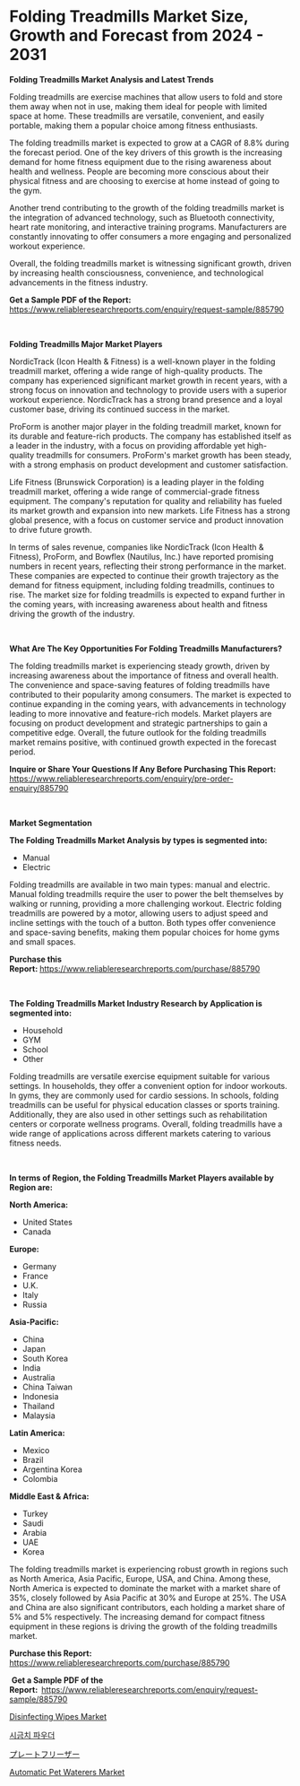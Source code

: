 <p><h1>Folding Treadmills Market Size, Growth and Forecast from 2024 - 2031</h1></p><p><strong>Folding Treadmills Market Analysis and Latest Trends</strong></p>
<p><p>Folding treadmills are exercise machines that allow users to fold and store them away when not in use, making them ideal for people with limited space at home. These treadmills are versatile, convenient, and easily portable, making them a popular choice among fitness enthusiasts.</p><p>The folding treadmills market is expected to grow at a CAGR of 8.8% during the forecast period. One of the key drivers of this growth is the increasing demand for home fitness equipment due to the rising awareness about health and wellness. People are becoming more conscious about their physical fitness and are choosing to exercise at home instead of going to the gym.</p><p>Another trend contributing to the growth of the folding treadmills market is the integration of advanced technology, such as Bluetooth connectivity, heart rate monitoring, and interactive training programs. Manufacturers are constantly innovating to offer consumers a more engaging and personalized workout experience.</p><p>Overall, the folding treadmills market is witnessing significant growth, driven by increasing health consciousness, convenience, and technological advancements in the fitness industry.</p></p>
<p><strong>Get a Sample PDF of the Report:&nbsp;</strong> <a href="https://www.reliableresearchreports.com/enquiry/request-sample/885790">https://www.reliableresearchreports.com/enquiry/request-sample/885790</a></p>
<p>&nbsp;</p>
<p><strong>Folding Treadmills Major Market Players</strong></p>
<p><p>NordicTrack (Icon Health & Fitness) is a well-known player in the folding treadmill market, offering a wide range of high-quality products. The company has experienced significant market growth in recent years, with a strong focus on innovation and technology to provide users with a superior workout experience. NordicTrack has a strong brand presence and a loyal customer base, driving its continued success in the market.</p><p>ProForm is another major player in the folding treadmill market, known for its durable and feature-rich products. The company has established itself as a leader in the industry, with a focus on providing affordable yet high-quality treadmills for consumers. ProForm's market growth has been steady, with a strong emphasis on product development and customer satisfaction.</p><p>Life Fitness (Brunswick Corporation) is a leading player in the folding treadmill market, offering a wide range of commercial-grade fitness equipment. The company's reputation for quality and reliability has fueled its market growth and expansion into new markets. Life Fitness has a strong global presence, with a focus on customer service and product innovation to drive future growth.</p><p>In terms of sales revenue, companies like NordicTrack (Icon Health & Fitness), ProForm, and Bowflex (Nautilus, Inc.) have reported promising numbers in recent years, reflecting their strong performance in the market. These companies are expected to continue their growth trajectory as the demand for fitness equipment, including folding treadmills, continues to rise. The market size for folding treadmills is expected to expand further in the coming years, with increasing awareness about health and fitness driving the growth of the industry.</p></p>
<p>&nbsp;</p>
<p><strong>What Are The Key Opportunities For Folding Treadmills Manufacturers?</strong></p>
<p><p>The folding treadmills market is experiencing steady growth, driven by increasing awareness about the importance of fitness and overall health. The convenience and space-saving features of folding treadmills have contributed to their popularity among consumers. The market is expected to continue expanding in the coming years, with advancements in technology leading to more innovative and feature-rich models. Market players are focusing on product development and strategic partnerships to gain a competitive edge. Overall, the future outlook for the folding treadmills market remains positive, with continued growth expected in the forecast period.</p></p>
<p><strong>Inquire or Share Your Questions If Any Before Purchasing This Report:</strong> <a href="https://www.reliableresearchreports.com/enquiry/pre-order-enquiry/885790">https://www.reliableresearchreports.com/enquiry/pre-order-enquiry/885790</a></p>
<p>&nbsp;</p>
<p><strong>Market Segmentation</strong></p>
<p><strong>The Folding Treadmills Market Analysis by types is segmented into:</strong></p>
<p><ul><li>Manual</li><li>Electric</li></ul></p>
<p><p>Folding treadmills are available in two main types: manual and electric. Manual folding treadmills require the user to power the belt themselves by walking or running, providing a more challenging workout. Electric folding treadmills are powered by a motor, allowing users to adjust speed and incline settings with the touch of a button. Both types offer convenience and space-saving benefits, making them popular choices for home gyms and small spaces.</p></p>
<p><strong>Purchase this Report:&nbsp;</strong><a href="https://www.reliableresearchreports.com/purchase/885790">https://www.reliableresearchreports.com/purchase/885790</a></p>
<p>&nbsp;</p>
<p><strong>The Folding Treadmills Market Industry Research by Application is segmented into:</strong></p>
<p><ul><li>Household</li><li>GYM</li><li>School</li><li>Other</li></ul></p>
<p><p>Folding treadmills are versatile exercise equipment suitable for various settings. In households, they offer a convenient option for indoor workouts. In gyms, they are commonly used for cardio sessions. In schools, folding treadmills can be useful for physical education classes or sports training. Additionally, they are also used in other settings such as rehabilitation centers or corporate wellness programs. Overall, folding treadmills have a wide range of applications across different markets catering to various fitness needs.</p></p>
<p>&nbsp;</p>
<p><strong>In terms of Region, the Folding Treadmills Market Players available by Region are:</strong></p>
<p>
    <p> <strong> North America: </strong>
        <ul>
            <li>United States</li>
            <li>Canada</li>
        </ul>
        </p> 
    <p> <strong> Europe: </strong>
        <ul>
            <li>Germany</li>
            <li>France</li>
            <li>U.K.</li>
            <li>Italy</li>
            <li>Russia</li>
        </ul>
        </p> 
    <p> <strong> Asia-Pacific: </strong>
        <ul>
            <li>China</li>
            <li>Japan</li>
            <li>South Korea</li>
            <li>India</li>
            <li>Australia</li>
            <li>China Taiwan</li>
            <li>Indonesia</li>
            <li>Thailand</li>
            <li>Malaysia</li>
        </ul>
        </p> 
    <p> <strong> Latin America: </strong>
        <ul>
            <li>Mexico</li>
            <li>Brazil</li>
            <li>Argentina Korea</li>
            <li>Colombia</li>
        </ul>
        </p> 
    <p> <strong> Middle East & Africa: </strong>
        <ul>
            <li>Turkey</li>
            <li>Saudi</li>
            <li>Arabia</li>
            <li>UAE</li>
            <li>Korea</li>
        </ul>
    </p>
    </p>
<p><p>The folding treadmills market is experiencing robust growth in regions such as North America, Asia Pacific, Europe, USA, and China. Among these, North America is expected to dominate the market with a market share of 35%, closely followed by Asia Pacific at 30% and Europe at 25%. The USA and China are also significant contributors, each holding a market share of 5% and 5% respectively. The increasing demand for compact fitness equipment in these regions is driving the growth of the folding treadmills market.</p></p>
<p><strong>Purchase this Report: </strong><a href="https://www.reliableresearchreports.com/purchase/885790">https://www.reliableresearchreports.com/purchase/885790</a></p>
<p>&nbsp;<strong>Get a Sample PDF of the Report:&nbsp;&nbsp;</strong><a href="https://www.reliableresearchreports.com/enquiry/request-sample/885790">https://www.reliableresearchreports.com/enquiry/request-sample/885790</a></p>
<p><strong></strong></p>
<p><p><a href="https://github.com/Alonsoolds3wq1d81czn8rbol/Market-Research-Report-List-1/blob/main/disinfecting-wipes-market.md">Disinfecting Wipes Market</a></p><p><a href="https://medium.com/@josefarice/%EC%8B%9C%EA%B8%88%EC%B9%98-%EB%B6%84%EB%A7%90-%EC%8B%9C%EC%9E%A5-%EA%B2%BD%EC%9F%81-%EB%B6%84%EC%84%9D-%EC%8B%9C%EC%9E%A5-%EB%8F%99%ED%96%A5-%EB%B0%8F-2031%EB%85%84%EA%B9%8C%EC%A7%80-%EC%98%88%EC%B8%A1-560386ba134e">시금치 파우더</a></p><p><a href="https://medium.com/@byroalenzuela76845/%E3%83%97%E3%83%AC%E3%83%BC%E3%83%88%E5%86%B7%E5%87%8D%E6%A9%9F%E5%B8%82%E5%A0%B4%E3%81%AE%E3%82%A4%E3%83%B3%E3%82%B5%E3%82%A4%E3%83%88-%E5%B8%82%E5%A0%B4%E5%8B%95%E5%90%91-%E6%88%90%E9%95%B7-2024%E5%B9%B4%E3%81%8B%E3%82%892031%E5%B9%B4%E3%81%BE%E3%81%A7%E3%81%AE%E4%BA%88%E6%B8%AC-e25274e128f1">プレートフリーザー</a></p><p><a href="https://github.com/yemakinde/Market-Research-Report-List-1/blob/main/automatic-pet-waterers-market.md">Automatic Pet Waterers Market</a></p></p>